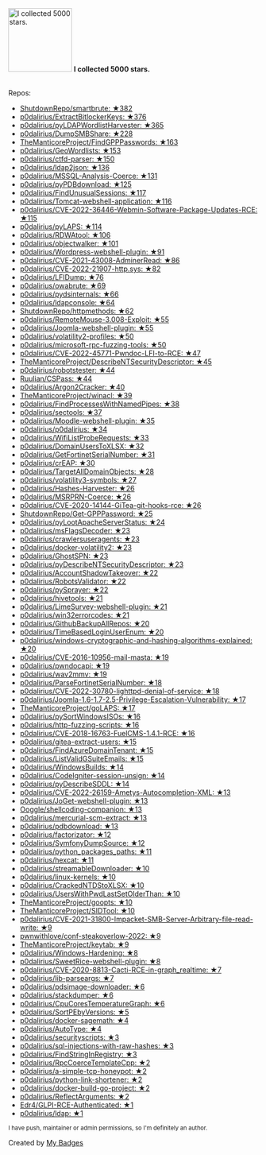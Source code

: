 <img src="https://my-badges.github.io/my-badges/stars-5000.png" alt="I collected 5000 stars." title="I collected 5000 stars." width="128">
<strong>I collected 5000 stars.</strong>
<br><br>

Repos:

* <a href="https://github.com/ShutdownRepo/smartbrute">ShutdownRepo/smartbrute: ★382</a>
* <a href="https://github.com/p0dalirius/ExtractBitlockerKeys">p0dalirius/ExtractBitlockerKeys: ★376</a>
* <a href="https://github.com/p0dalirius/pyLDAPWordlistHarvester">p0dalirius/pyLDAPWordlistHarvester: ★365</a>
* <a href="https://github.com/p0dalirius/DumpSMBShare">p0dalirius/DumpSMBShare: ★228</a>
* <a href="https://github.com/TheManticoreProject/FindGPPPasswords">TheManticoreProject/FindGPPPasswords: ★163</a>
* <a href="https://github.com/p0dalirius/GeoWordlists">p0dalirius/GeoWordlists: ★153</a>
* <a href="https://github.com/p0dalirius/ctfd-parser">p0dalirius/ctfd-parser: ★150</a>
* <a href="https://github.com/p0dalirius/ldap2json">p0dalirius/ldap2json: ★136</a>
* <a href="https://github.com/p0dalirius/MSSQL-Analysis-Coerce">p0dalirius/MSSQL-Analysis-Coerce: ★131</a>
* <a href="https://github.com/p0dalirius/pyPDBdownload">p0dalirius/pyPDBdownload: ★125</a>
* <a href="https://github.com/p0dalirius/FindUnusualSessions">p0dalirius/FindUnusualSessions: ★117</a>
* <a href="https://github.com/p0dalirius/Tomcat-webshell-application">p0dalirius/Tomcat-webshell-application: ★116</a>
* <a href="https://github.com/p0dalirius/CVE-2022-36446-Webmin-Software-Package-Updates-RCE">p0dalirius/CVE-2022-36446-Webmin-Software-Package-Updates-RCE: ★115</a>
* <a href="https://github.com/p0dalirius/pyLAPS">p0dalirius/pyLAPS: ★114</a>
* <a href="https://github.com/p0dalirius/RDWAtool">p0dalirius/RDWAtool: ★106</a>
* <a href="https://github.com/p0dalirius/objectwalker">p0dalirius/objectwalker: ★101</a>
* <a href="https://github.com/p0dalirius/Wordpress-webshell-plugin">p0dalirius/Wordpress-webshell-plugin: ★91</a>
* <a href="https://github.com/p0dalirius/CVE-2021-43008-AdminerRead">p0dalirius/CVE-2021-43008-AdminerRead: ★86</a>
* <a href="https://github.com/p0dalirius/CVE-2022-21907-http.sys">p0dalirius/CVE-2022-21907-http.sys: ★82</a>
* <a href="https://github.com/p0dalirius/LFIDump">p0dalirius/LFIDump: ★76</a>
* <a href="https://github.com/p0dalirius/owabrute">p0dalirius/owabrute: ★69</a>
* <a href="https://github.com/p0dalirius/pydsinternals">p0dalirius/pydsinternals: ★66</a>
* <a href="https://github.com/p0dalirius/ldapconsole">p0dalirius/ldapconsole: ★64</a>
* <a href="https://github.com/ShutdownRepo/httpmethods">ShutdownRepo/httpmethods: ★62</a>
* <a href="https://github.com/p0dalirius/RemoteMouse-3.008-Exploit">p0dalirius/RemoteMouse-3.008-Exploit: ★55</a>
* <a href="https://github.com/p0dalirius/Joomla-webshell-plugin">p0dalirius/Joomla-webshell-plugin: ★55</a>
* <a href="https://github.com/p0dalirius/volatility2-profiles">p0dalirius/volatility2-profiles: ★50</a>
* <a href="https://github.com/p0dalirius/microsoft-rpc-fuzzing-tools">p0dalirius/microsoft-rpc-fuzzing-tools: ★50</a>
* <a href="https://github.com/p0dalirius/CVE-2022-45771-Pwndoc-LFI-to-RCE">p0dalirius/CVE-2022-45771-Pwndoc-LFI-to-RCE: ★47</a>
* <a href="https://github.com/TheManticoreProject/DescribeNTSecurityDescriptor">TheManticoreProject/DescribeNTSecurityDescriptor: ★45</a>
* <a href="https://github.com/p0dalirius/robotstester">p0dalirius/robotstester: ★44</a>
* <a href="https://github.com/Ruulian/CSPass">Ruulian/CSPass: ★44</a>
* <a href="https://github.com/p0dalirius/Argon2Cracker">p0dalirius/Argon2Cracker: ★40</a>
* <a href="https://github.com/TheManticoreProject/winacl">TheManticoreProject/winacl: ★39</a>
* <a href="https://github.com/p0dalirius/FindProcessesWithNamedPipes">p0dalirius/FindProcessesWithNamedPipes: ★38</a>
* <a href="https://github.com/p0dalirius/sectools">p0dalirius/sectools: ★37</a>
* <a href="https://github.com/p0dalirius/Moodle-webshell-plugin">p0dalirius/Moodle-webshell-plugin: ★35</a>
* <a href="https://github.com/p0dalirius/p0dalirius">p0dalirius/p0dalirius: ★34</a>
* <a href="https://github.com/p0dalirius/WifiListProbeRequests">p0dalirius/WifiListProbeRequests: ★33</a>
* <a href="https://github.com/p0dalirius/DomainUsersToXLSX">p0dalirius/DomainUsersToXLSX: ★32</a>
* <a href="https://github.com/p0dalirius/GetFortinetSerialNumber">p0dalirius/GetFortinetSerialNumber: ★31</a>
* <a href="https://github.com/p0dalirius/crEAP">p0dalirius/crEAP: ★30</a>
* <a href="https://github.com/p0dalirius/TargetAllDomainObjects">p0dalirius/TargetAllDomainObjects: ★28</a>
* <a href="https://github.com/p0dalirius/volatility3-symbols">p0dalirius/volatility3-symbols: ★27</a>
* <a href="https://github.com/p0dalirius/Hashes-Harvester">p0dalirius/Hashes-Harvester: ★26</a>
* <a href="https://github.com/p0dalirius/MSRPRN-Coerce">p0dalirius/MSRPRN-Coerce: ★26</a>
* <a href="https://github.com/p0dalirius/CVE-2020-14144-GiTea-git-hooks-rce">p0dalirius/CVE-2020-14144-GiTea-git-hooks-rce: ★26</a>
* <a href="https://github.com/ShutdownRepo/Get-GPPPassword">ShutdownRepo/Get-GPPPassword: ★25</a>
* <a href="https://github.com/p0dalirius/pyLootApacheServerStatus">p0dalirius/pyLootApacheServerStatus: ★24</a>
* <a href="https://github.com/p0dalirius/msFlagsDecoder">p0dalirius/msFlagsDecoder: ★23</a>
* <a href="https://github.com/p0dalirius/crawlersuseragents">p0dalirius/crawlersuseragents: ★23</a>
* <a href="https://github.com/p0dalirius/docker-volatility2">p0dalirius/docker-volatility2: ★23</a>
* <a href="https://github.com/p0dalirius/GhostSPN">p0dalirius/GhostSPN: ★23</a>
* <a href="https://github.com/p0dalirius/pyDescribeNTSecurityDescriptor">p0dalirius/pyDescribeNTSecurityDescriptor: ★23</a>
* <a href="https://github.com/p0dalirius/AccountShadowTakeover">p0dalirius/AccountShadowTakeover: ★22</a>
* <a href="https://github.com/p0dalirius/RobotsValidator">p0dalirius/RobotsValidator: ★22</a>
* <a href="https://github.com/p0dalirius/pySprayer">p0dalirius/pySprayer: ★22</a>
* <a href="https://github.com/p0dalirius/hivetools">p0dalirius/hivetools: ★21</a>
* <a href="https://github.com/p0dalirius/LimeSurvey-webshell-plugin">p0dalirius/LimeSurvey-webshell-plugin: ★21</a>
* <a href="https://github.com/p0dalirius/win32errorcodes">p0dalirius/win32errorcodes: ★21</a>
* <a href="https://github.com/p0dalirius/GithubBackupAllRepos">p0dalirius/GithubBackupAllRepos: ★20</a>
* <a href="https://github.com/p0dalirius/TimeBasedLoginUserEnum">p0dalirius/TimeBasedLoginUserEnum: ★20</a>
* <a href="https://github.com/p0dalirius/windows-cryptographic-and-hashing-algorithms-explained">p0dalirius/windows-cryptographic-and-hashing-algorithms-explained: ★20</a>
* <a href="https://github.com/p0dalirius/CVE-2016-10956-mail-masta">p0dalirius/CVE-2016-10956-mail-masta: ★19</a>
* <a href="https://github.com/p0dalirius/pwndocapi">p0dalirius/pwndocapi: ★19</a>
* <a href="https://github.com/p0dalirius/wav2mmv">p0dalirius/wav2mmv: ★19</a>
* <a href="https://github.com/p0dalirius/ParseFortinetSerialNumber">p0dalirius/ParseFortinetSerialNumber: ★18</a>
* <a href="https://github.com/p0dalirius/CVE-2022-30780-lighttpd-denial-of-service">p0dalirius/CVE-2022-30780-lighttpd-denial-of-service: ★18</a>
* <a href="https://github.com/p0dalirius/Joomla-1.6-1.7-2.5-Privilege-Escalation-Vulnerability">p0dalirius/Joomla-1.6-1.7-2.5-Privilege-Escalation-Vulnerability: ★17</a>
* <a href="https://github.com/TheManticoreProject/goLAPS">TheManticoreProject/goLAPS: ★17</a>
* <a href="https://github.com/p0dalirius/pySortWindowsISOs">p0dalirius/pySortWindowsISOs: ★16</a>
* <a href="https://github.com/p0dalirius/http-fuzzing-scripts">p0dalirius/http-fuzzing-scripts: ★16</a>
* <a href="https://github.com/p0dalirius/CVE-2018-16763-FuelCMS-1.4.1-RCE">p0dalirius/CVE-2018-16763-FuelCMS-1.4.1-RCE: ★16</a>
* <a href="https://github.com/p0dalirius/gitea-extract-users">p0dalirius/gitea-extract-users: ★15</a>
* <a href="https://github.com/p0dalirius/FindAzureDomainTenant">p0dalirius/FindAzureDomainTenant: ★15</a>
* <a href="https://github.com/p0dalirius/ListValidGSuiteEmails">p0dalirius/ListValidGSuiteEmails: ★15</a>
* <a href="https://github.com/p0dalirius/WindowsBuilds">p0dalirius/WindowsBuilds: ★14</a>
* <a href="https://github.com/p0dalirius/CodeIgniter-session-unsign">p0dalirius/CodeIgniter-session-unsign: ★14</a>
* <a href="https://github.com/p0dalirius/pyDescribeSDDL">p0dalirius/pyDescribeSDDL: ★14</a>
* <a href="https://github.com/p0dalirius/CVE-2022-26159-Ametys-Autocompletion-XML">p0dalirius/CVE-2022-26159-Ametys-Autocompletion-XML: ★13</a>
* <a href="https://github.com/p0dalirius/JoGet-webshell-plugin">p0dalirius/JoGet-webshell-plugin: ★13</a>
* <a href="https://github.com/Ooggle/shellcoding-companion">Ooggle/shellcoding-companion: ★13</a>
* <a href="https://github.com/p0dalirius/mercurial-scm-extract">p0dalirius/mercurial-scm-extract: ★13</a>
* <a href="https://github.com/p0dalirius/pdbdownload">p0dalirius/pdbdownload: ★13</a>
* <a href="https://github.com/p0dalirius/factorizator">p0dalirius/factorizator: ★12</a>
* <a href="https://github.com/p0dalirius/SymfonyDumpSource">p0dalirius/SymfonyDumpSource: ★12</a>
* <a href="https://github.com/p0dalirius/python_packages_paths">p0dalirius/python_packages_paths: ★11</a>
* <a href="https://github.com/p0dalirius/hexcat">p0dalirius/hexcat: ★11</a>
* <a href="https://github.com/p0dalirius/streamableDownloader">p0dalirius/streamableDownloader: ★10</a>
* <a href="https://github.com/p0dalirius/linux-kernels">p0dalirius/linux-kernels: ★10</a>
* <a href="https://github.com/p0dalirius/CrackedNTDStoXLSX">p0dalirius/CrackedNTDStoXLSX: ★10</a>
* <a href="https://github.com/p0dalirius/UsersWithPwdLastSetOlderThan">p0dalirius/UsersWithPwdLastSetOlderThan: ★10</a>
* <a href="https://github.com/TheManticoreProject/goopts">TheManticoreProject/goopts: ★10</a>
* <a href="https://github.com/TheManticoreProject/SIDTool">TheManticoreProject/SIDTool: ★10</a>
* <a href="https://github.com/p0dalirius/CVE-2021-31800-Impacket-SMB-Server-Arbitrary-file-read-write">p0dalirius/CVE-2021-31800-Impacket-SMB-Server-Arbitrary-file-read-write: ★9</a>
* <a href="https://github.com/pwnwithlove/conf-steakoverlow-2022">pwnwithlove/conf-steakoverlow-2022: ★9</a>
* <a href="https://github.com/TheManticoreProject/keytab">TheManticoreProject/keytab: ★9</a>
* <a href="https://github.com/p0dalirius/Windows-Hardening">p0dalirius/Windows-Hardening: ★8</a>
* <a href="https://github.com/p0dalirius/SweetRice-webshell-plugin">p0dalirius/SweetRice-webshell-plugin: ★8</a>
* <a href="https://github.com/p0dalirius/CVE-2020-8813-Cacti-RCE-in-graph_realtime">p0dalirius/CVE-2020-8813-Cacti-RCE-in-graph_realtime: ★7</a>
* <a href="https://github.com/p0dalirius/lib-parseargs">p0dalirius/lib-parseargs: ★7</a>
* <a href="https://github.com/p0dalirius/pdsimage-downloader">p0dalirius/pdsimage-downloader: ★6</a>
* <a href="https://github.com/p0dalirius/stackdumper">p0dalirius/stackdumper: ★6</a>
* <a href="https://github.com/p0dalirius/CpuCoresTemperatureGraph">p0dalirius/CpuCoresTemperatureGraph: ★6</a>
* <a href="https://github.com/p0dalirius/SortPEbyVersions">p0dalirius/SortPEbyVersions: ★5</a>
* <a href="https://github.com/p0dalirius/docker-sagemath">p0dalirius/docker-sagemath: ★4</a>
* <a href="https://github.com/p0dalirius/AutoType">p0dalirius/AutoType: ★4</a>
* <a href="https://github.com/p0dalirius/securityscripts">p0dalirius/securityscripts: ★3</a>
* <a href="https://github.com/p0dalirius/sql-injections-with-raw-hashes">p0dalirius/sql-injections-with-raw-hashes: ★3</a>
* <a href="https://github.com/p0dalirius/FindStringInRegistry">p0dalirius/FindStringInRegistry: ★3</a>
* <a href="https://github.com/p0dalirius/RpcCoerceTemplateCpp">p0dalirius/RpcCoerceTemplateCpp: ★2</a>
* <a href="https://github.com/p0dalirius/a-simple-tcp-honeypot">p0dalirius/a-simple-tcp-honeypot: ★2</a>
* <a href="https://github.com/p0dalirius/python-link-shortener">p0dalirius/python-link-shortener: ★2</a>
* <a href="https://github.com/p0dalirius/docker-build-go-project">p0dalirius/docker-build-go-project: ★2</a>
* <a href="https://github.com/p0dalirius/ReflectArguments">p0dalirius/ReflectArguments: ★2</a>
* <a href="https://github.com/Edr4/GLPI-RCE-Authenticated">Edr4/GLPI-RCE-Authenticated: ★1</a>
* <a href="https://github.com/p0dalirius/ldap">p0dalirius/ldap: ★1</a>

<sup>I have push, maintainer or admin permissions, so I'm definitely an author.<sup>



Created by <a href="https://github.com/my-badges/my-badges">My Badges</a>